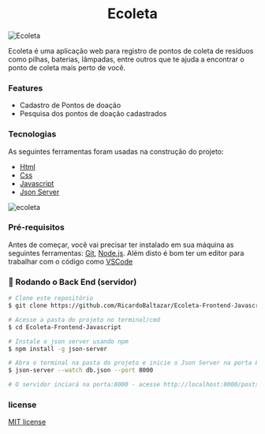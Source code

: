 <h1 align="center">Ecoleta</h1>  
  
![Ecoleta](https://user-images.githubusercontent.com/56805229/88117745-5631f600-cb92-11ea-8e1a-9c70e90038b0.png)  
  
Ecoleta é uma aplicação web para registro de pontos de coleta de resíduos como pilhas, baterias, lâmpadas, entre outros que te ajuda a encontrar o ponto de coleta mais perto de você.  
  
### Features

- Cadastro de Pontos de doação
- Pesquisa dos pontos de doação cadastrados  
  
### Tecnologias

As seguintes ferramentas foram usadas na construção do projeto:

- [Html](https://developer.mozilla.org/pt-BR/docs/Web/HTML)
- [Css](https://developer.mozilla.org/pt-BR/docs/Web/CSS)
- [Javascript](https://developer.mozilla.org/pt-BR/docs/Web/JavaScript)
- [Json Server](https://www.npmjs.com/package/json-server)  
  
![ecoleta](https://user-images.githubusercontent.com/56805229/88117140-b3c54300-cb90-11ea-9757-184ecb1d64f7.gif)  
  
### Pré-requisitos

Antes de começar, você vai precisar ter instalado em sua máquina as seguintes ferramentas:
[Git](https://git-scm.com), [Node.js](https://nodejs.org/en/). 
Além disto é bom ter um editor para trabalhar com o código como [VSCode](https://code.visualstudio.com/)

### 🎲 Rodando o Back End (servidor)

```bash
# Clone este repositório
$ git clone https://github.com/RicardoBaltazar/Ecoleta-Frontend-Javascript

# Acesse a pasta do projeto no terminal/cmd
$ cd Ecoleta-Frontend-Javascript

# Instale o json server usando npm
$ npm install -g json-server

# Abra o terminal na pasta do projeto e inicie o Json Server na porta 8000
$ json-server --watch db.json --port 8000

# O servidor inciará na porta:8000 - acesse http://localhost:8000/posts
```
  
### license  
[MIT license](https://github.com/RicardoBaltazar/Ecoleta-Frontend-Javascript/blob/master/LICENSE)
  
  

  
  

  

